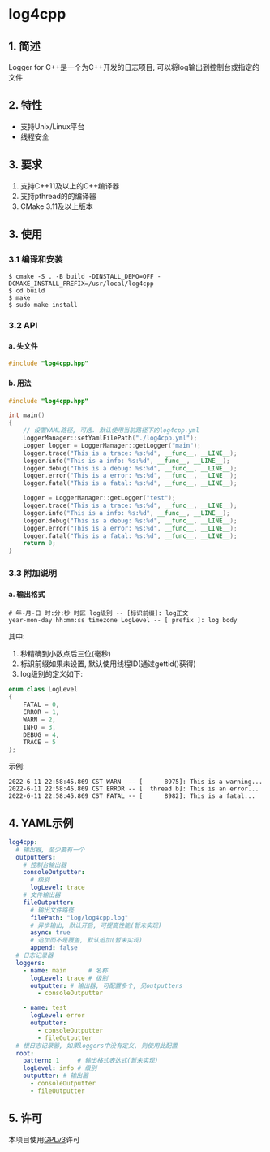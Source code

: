 # log4cpp
## 1. 简述
Logger for C++是一个为C++开发的日志项目, 可以将log输出到控制台或指定的文件
## 2. 特性
- 支持Unix/Linux平台
- 线程安全
## 3. 要求
1. 支持C++11及以上的C++编译器
2. 支持pthread的的编译器
3. CMake 3.11及以上版本
## 3. 使用
### 3.1 编译和安装
```shell
$ cmake -S . -B build -DINSTALL_DEMO=OFF -DCMAKE_INSTALL_PREFIX=/usr/local/log4cpp
$ cd build
$ make
$ sudo make install
```
### 3.2 API
#### a. 头文件
```c++
#include "log4cpp.hpp"
```
#### b. 用法
```c++
#include "log4cpp.hpp"

int main()
{
	// 设置YAML路径, 可选. 默认使用当前路径下的log4cpp.yml
	LoggerManager::setYamlFilePath("./log4cpp.yml");
	Logger logger = LoggerManager::getLogger("main");
	logger.trace("This is a trace: %s:%d", __func__, __LINE__);
	logger.info("This is a info: %s:%d", __func__, __LINE__);
	logger.debug("This is a debug: %s:%d", __func__, __LINE__);
	logger.error("This is a error: %s:%d", __func__, __LINE__);
	logger.fatal("This is a fatal: %s:%d", __func__, __LINE__);

	logger = LoggerManager::getLogger("test");
	logger.trace("This is a trace: %s:%d", __func__, __LINE__);
	logger.info("This is a info: %s:%d", __func__, __LINE__);
	logger.debug("This is a debug: %s:%d", __func__, __LINE__);
	logger.error("This is a error: %s:%d", __func__, __LINE__);
	logger.fatal("This is a fatal: %s:%d", __func__, __LINE__);
	return 0;
}
```
### 3.3 附加说明
#### a. 输出格式
```text
# 年-月-日 时:分:秒 时区 log级别 -- [标识前缀]: log正文
year-mon-day hh:mm:ss timezone LogLevel -- [ prefix ]: log body
```
其中:  
1. 秒精确到小数点后三位(毫秒)  
2. 标识前缀如果未设置, 默认使用线程ID(通过gettid()获得)
3. log级别的定义如下:
```c++
enum class LogLevel
{
	FATAL = 0,
	ERROR = 1,
	WARN = 2,
	INFO = 3,
	DEBUG = 4,
	TRACE = 5
};
```
示例:
```text
2022-6-11 22:58:45.869 CST WARN  -- [      8975]: This is a warning...
2022-6-11 22:58:45.869 CST ERROR -- [  thread b]: This is an error...
2022-6-11 22:58:45.869 CST FATAL -- [      8982]: This is a fatal...
```
## 4. YAML示例
```yaml
log4cpp:
  # 输出器, 至少要有一个
  outputters:
    # 控制台输出器
    consoleOutputter:
      # 级别
      logLevel: trace
    # 文件输出器
    fileOutputter:
      # 输出文件路径
      filePath: "log/log4cpp.log"
      # 异步输出, 默认开启, 可提高性能(暂未实现)
      async: true
      # 追加而不是覆盖, 默认追加(暂未实现)
      append: false
  # 日志记录器
  loggers:
    - name: main      # 名称
      logLevel: trace # 级别
      outputter: # 输出器, 可配置多个, 见outputters
        - consoleOutputter

    - name: test
      logLevel: error
      outputter:
        - consoleOutputter
        - fileOutputter
  # 根日志记录器, 如果loggers中没有定义, 则使用此配置
  root:
    pattern: 1     # 输出格式表达式(暂未实现)
    logLevel: info # 级别
    outputter: # 输出器
      - consoleOutputter
      - fileOutputter
```
## 5. 许可
本项目使用[GPLv3](LICENSE)许可
